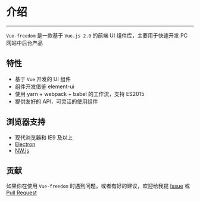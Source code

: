 # 介绍

----

`Vue-freedom` 是一款基于 `Vue.js 2.0` 的前端 UI 组件库，主要用于快速开发 PC 网站中后台产品

## 特性

- 基于 `Vue` 开发的 UI 组件
- 组件开发借鉴 element-ui
- 使用 yarn + webpack + babel 的工作流，支持 ES2015
- 提供友好的 API，可灵活的使用组件
## 浏览器支持

- 现代浏览器和 IE9 及以上
- [Electron](http://electron.atom.io/)
- [NW.js](http://nwjs.io)


## 贡献

如果你在使用 `Vue-freedom` 时遇到问题，或者有好的建议，欢迎给我提 [Issue](https://github.com/qwe134214512/vue-freedom/issues) 或 [Pull Request](https://github.com/qwe134214512/vue-freedom/pulls)
